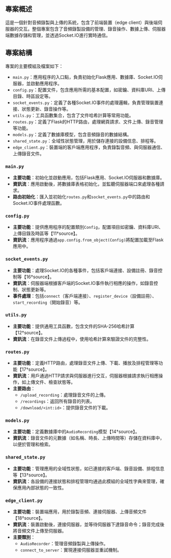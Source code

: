 ## 專案概述
這是一個針對音頻錄製與上傳的系統，包含了前端裝置（edge client）與後端伺服器的交互。整個專案包含了音頻錄製設備的管理、錄音操作、數據上傳、伺服器端數據存儲和管理，並透過Socket.IO進行實時通信。

## 專案結構
專案的主要模組及檔案如下：
- `main.py`：應用程序的入口點，負責初始化Flask應用、數據庫、Socket.IO伺服器，並啟動應用程序。
- `config.py`：配置文件，包含應用所需的基本配置，如密鑰、資料庫URI、上傳目錄、時區設定等。
- `socket_events.py`：定義了各種Socket.IO事件的處理邏輯，負責管理裝置連接、狀態更新、錄音操作等。
- `utils.py`：工具函數集合，包含了文件哈希計算等常用功能。
- `routes.py`：定義了Flask的HTTP路由，處理網頁請求、文件上傳、錄音管理等功能。
- `models.py`：定義了數據庫模型，包含音頻錄音的數據結構。
- `shared_state.py`：全域性狀態管理，用於儲存連接的設備信息、排程等。
- `edge_client.py`：裝置端的客戶端應用程序，負責錄製音頻、與伺服器通信、上傳錄音文件。

### `main.py`
- **主要功能**：初始化並啟動應用，包括Flask應用、Socket.IO伺服器和數據庫。
- **資訊流**：應用啟動後，將數據庫表格初始化，並監聽伺服器端口來處理各種請求。
- **路由初始化**：匯入並初始化`routes.py`和`socket_events.py`中的路由和Socket.IO事件處理函數。

### `config.py`
- **主要功能**：提供應用程序的配置類別`Config`，配置項目如密鑰、資料庫URI、上傳目錄及時區等【11†source】。
- **資訊流**：應用程序通過`app.config.from_object(Config)`將配置加載至Flask應用中。

### `socket_events.py`
- **主要功能**：處理Socket.IO的各種事件，包括客戶端連接、設備註冊、錄音控制等【16†source】。
- **資訊流**：伺服器端根據客戶端的Socket.IO事件執行相應的操作，如錄音控制、狀態更新等。
- **事件處理**：包括`connect`（客戶端連接）、`register_device`（設備註冊）、`start_recording`（開始錄音）等。

### `utils.py`
- **主要功能**：提供通用工具函數，包含文件的SHA-256哈希計算【12†source】。
- **資訊流**：在錄音文件上傳過程中，使用哈希計算來驗證文件的完整性。

### `routes.py`
- **主要功能**：定義HTTP路由，處理錄音文件上傳、下載、播放及排程管理等功能【17†source】。
- **資訊流**：用戶通過HTTP請求與伺服器進行交互，伺服器根據請求執行相應操作，如上傳文件、檢查狀態等。
- **主要路由**：
  - `/upload_recording`：處理錄音文件的上傳。
  - `/recordings`：返回所有錄音的列表。
  - `/download/<int:id>`：提供錄音文件的下載。

### `models.py`
- **主要功能**：定義數據庫中的`AudioRecording`模型【14†source】。
- **資訊流**：錄音文件的元數據（如名稱、時長、上傳時間等）存儲在資料庫中，以便於管理和檢索。

### `shared_state.py`
- **主要功能**：管理應用的全域性狀態，如已連接的客戶端、錄音設備、排程信息等【13†source】。
- **資訊流**：各設備的連接狀態和排程管理均通過此模組的全域性字典來管理，確保應用內部狀態的一致性。

### `edge_client.py`
- **主要功能**：裝置端應用，用於錄製音頻、連接伺服器、上傳音頻文件【18†source】。
- **資訊流**：裝置啟動後，連接伺服器，並等待伺服器下達錄音命令；錄音完成後將音頻文件上傳至伺服器。
- **主要類別**：
  - `AudioRecorder`：管理音頻錄製與上傳操作。
  - `connect_to_server`：實現連接伺服器並重試機制。